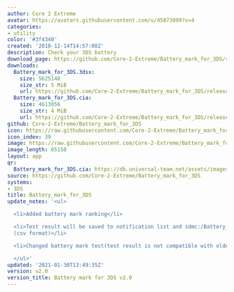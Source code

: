```yaml
---
author: Core 2 Extreme
avatar: https://avatars.githubusercontent.com/u/45873899?v=4
categories:
- utility
color: '#3f4340'
created: '2018-12-14T14:57:08Z'
description: Check your 3DS battery
download_page: https://github.com/Core-2-Extreme/Battery_mark_for_3DS/releases
downloads:
  Battery_mark_for_3DS.3dsx:
    size: 5625140
    size_str: 5 MiB
    url: https://github.com/Core-2-Extreme/Battery_mark_for_3DS/releases/download/v2.0/Battery_mark_for_3DS.3dsx
  Battery_mark_for_3DS.cia:
    size: 4613056
    size_str: 4 MiB
    url: https://github.com/Core-2-Extreme/Battery_mark_for_3DS/releases/download/v2.0/Battery_mark_for_3DS.cia
github: Core-2-Extreme/Battery_mark_for_3DS
icon: https://raw.githubusercontent.com/Core-2-Extreme/Battery_mark_for_3DS/master/resource/icon.png
icon_index: 39
image: https://raw.githubusercontent.com/Core-2-Extreme/Battery_mark_for_3DS/master/resource/banner.png
image_length: 65150
layout: app
qr:
  Battery_mark_for_3DS.cia: https://db.universal-team.net/assets/images/qr/battery_mark_for_3ds-cia.png
source: https://github.com/Core-2-Extreme/Battery_mark_for_3DS
systems:
- 3DS
title: Battery_mark_for_3DS
update_notes: '<ul>

  <li>Added battery mark ranking</li>

  <li>Test result will be saved to notification list and sdmc:/Battery_mark/result/
  (csv format)</li>

  <li>Changed battery mark test(test result is not compatible with older version)</li>

  </ul>'
updated: '2021-01-30T13:49:35Z'
version: v2.0
version_title: Battery mark for 3DS v2.0
---
```

